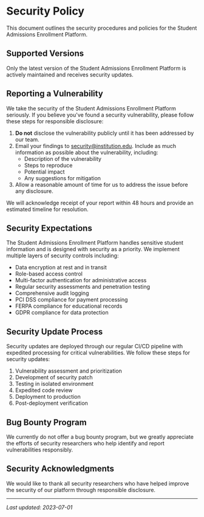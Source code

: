 # Security Policy

This document outlines the security procedures and policies for the Student Admissions Enrollment Platform.

## Supported Versions

Only the latest version of the Student Admissions Enrollment Platform is actively maintained and receives security updates.

## Reporting a Vulnerability

We take the security of the Student Admissions Enrollment Platform seriously. If you believe you've found a security vulnerability, please follow these steps for responsible disclosure:

1. **Do not** disclose the vulnerability publicly until it has been addressed by our team.
2. Email your findings to security@institution.edu. Include as much information as possible about the vulnerability, including:
   - Description of the vulnerability
   - Steps to reproduce
   - Potential impact
   - Any suggestions for mitigation
3. Allow a reasonable amount of time for us to address the issue before any disclosure.

We will acknowledge receipt of your report within 48 hours and provide an estimated timeline for resolution.

## Security Expectations

The Student Admissions Enrollment Platform handles sensitive student information and is designed with security as a priority. We implement multiple layers of security controls including:

- Data encryption at rest and in transit
- Role-based access control
- Multi-factor authentication for administrative access
- Regular security assessments and penetration testing
- Comprehensive audit logging
- PCI DSS compliance for payment processing
- FERPA compliance for educational records
- GDPR compliance for data protection

## Security Update Process

Security updates are deployed through our regular CI/CD pipeline with expedited processing for critical vulnerabilities. We follow these steps for security updates:

1. Vulnerability assessment and prioritization
2. Development of security patch
3. Testing in isolated environment
4. Expedited code review
5. Deployment to production
6. Post-deployment verification

## Bug Bounty Program

We currently do not offer a bug bounty program, but we greatly appreciate the efforts of security researchers who help identify and report vulnerabilities responsibly.

## Security Acknowledgments

We would like to thank all security researchers who have helped improve the security of our platform through responsible disclosure.

---

*Last updated: 2023-07-01*